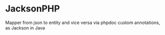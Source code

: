 # JacksonPHP
Mapper from json to entity and vice versa via phpdoc custom annotations, as Jackson in Java
